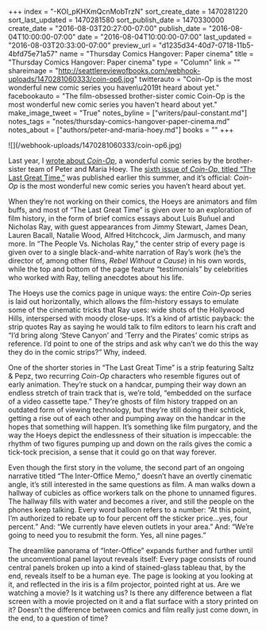 +++
index = "-KOI_pKHXmQcnMobTrzN"
sort_create_date = 1470281220
sort_last_updated = 1470281580
sort_publish_date = 1470330000
create_date = "2016-08-03T20:27:00-07:00"
publish_date = "2016-08-04T10:00:00-07:00"
date = "2016-08-04T10:00:00-07:00"
last_updated = "2016-08-03T20:33:00-07:00"
preview_url = "d1235d34-40d7-0718-11b5-4bfd75e71a57"
name = "Thursday Comics Hangover: Paper cinema"
title = "Thursday Comics Hangover: Paper cinema"
type = "Column"
link = ""
shareimage = "http://seattlereviewofbooks.com/webhook-uploads/1470281060333/coin-op6.jpg"
twitterauto = "Coin-Op is the most wonderful new comic series you haven\u2019t heard about yet."
facebookauto = "The film-obsessed brother-sister comic Coin-Op is the most wonderful new comic series you haven't heard about yet."
make_image_tweet = "True"
notes_byline = ["writers/paul-constant.md"]
notes_tags = "notes/thursday-comics-hangover-paper-cinema.md"
notes_about = ["authors/peter-and-maria-hoey.md"]
books = ""
+++
<p class="image">![](/webhook-uploads/1470281060333/coin-op6.jpg)</p>

Last year, I [wrote about *Coin-Op*]( http://www.seattlereviewofbooks.com/reviews/short-run-for-the-long-haul/), a wonderful comic series by the brother-sister team of Peter and Maria Hoey. The [sixth issue of *Coin-Op*, titled “The Last Great Time,”]( http://www.coinopbooks.com/product/coin-op-6/) was published earlier this summer, and it’s official: *Coin-Op* is the most wonderful new comic series you haven’t heard about yet.

When they’re not working on their comics, the Hoeys are animators and film buffs, and most of “The Last Great Time” is given over to an exploration of film history, in the form of brief comics essays about Luis Buñuel and Nicholas Ray, with guest appearances from Jimmy Stewart, James Dean, Lauren Bacall, Natalie Wood, Alfred Hitchcock, Jim Jarmusch, and many more. In “The People Vs. Nicholas Ray,” the center strip of every page is given over to a single black-and-white narration of Ray’s work (he’s the director of, among other films, *Rebel Without a Cause*) in his own words, while the top and bottom of the page feature “testimonials” by celebrities who worked with Ray, telling anecdotes about his life. 

The Hoeys use the comics page in unique ways: the entire *Coin-Op* series is laid out horizontally, which allows the film-history essays to emulate some of the cinematic tricks that Ray uses: wide shots of the Hollywood Hills, interspersed with moody close-ups. It’s a kind of artistic payback: the strip quotes Ray as saying he would talk to film editors to learn his craft and “I’d bring along ‘Steve Canyon’ and ‘Terry and the Pirates’ comic strips as reference. I’d point to one of the strips and ask why can’t we do this the way they do in the comic strips?” Why, indeed.

One of the shorter stories in “The Last Great Time” is a strip featuring Saltz & Pepz, two recurring *Coin-Op* characters who resemble figures out of early animation. They’re stuck on a handcar, pumping their way down an endless stretch of train track that is, we’re told, “embedded on the surface of a video cassette tape.” They’re ghosts of film history trapped on an outdated form of viewing technology, but they’re still doing their schtick, getting a rise out of each other and pumping away on the handcar in the hopes that something will happen. It’s something like film purgatory, and the way the Hoeys depict the endlessness of their situation is impeccable: the rhythm of two figures pumping up and down on the rails gives the comic a tick-tock precision, a sense that it could go on that way forever.

Even though the first story in the volume, the second part of an ongoing narrative titled “The Inter-Office Memo,” doesn’t have an overtly cinematic angle, it’s still interested in the same questions as film. A man walks down a hallway of cubicles as office workers talk on the phone to unnamed figures. The hallway fills with water and becomes a river, and still the people on the phones keep talking. Every word balloon refers to a number: “At this point, I’m authorized to rebate up to four percent off the sticker price…yes, four percent.” And: “We currently have eleven outlets in your area.” And: “We’re going to need you to resubmit the form. Yes, all nine pages.”

The dreamlike panorama of “Inter-Office” expands further and further until the unconventional panel layout reveals itself: Every page consists of round central panels broken up into a kind of stained-glass tableau that, by the end, reveals itself to be a human eye. The page is looking at you looking at it, and reflected in the iris is a film projector, pointed right at us. Are we watching a movie? Is it watching us? Is there any difference between a flat screen with a movie projected on it and a flat surface with a story printed on it? Doesn’t the difference between comics and film really just come down, in the end, to a question of time?
